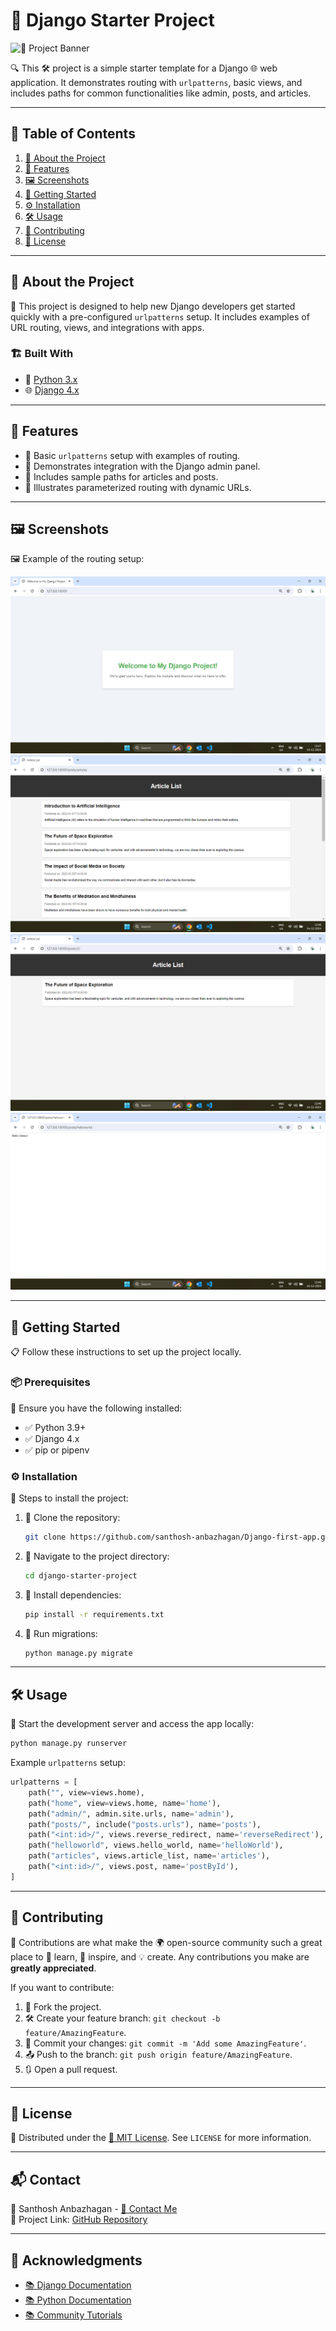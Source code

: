 # 📌 Django Starter Project

![🌟 Project Banner](./screenshots/project_banner.png)

🔍 This 🛠️ project is a simple starter template for a Django 🌐 web application. It demonstrates routing with `urlpatterns`, basic views, and includes paths for common functionalities like admin, posts, and articles.

---

## 📑 Table of Contents

1. [📖 About the Project](#about-the-project)
2. [🚀 Features](#features)
3. [🖼️ Screenshots](#screenshots)
4. [🔧 Getting Started](#getting-started)
5. [⚙️ Installation](#installation)
6. [🛠️ Usage](#usage)
7. [🤝 Contributing](#contributing)
8. [📜 License](#license)

---

## 📖 About the Project

📝 This project is designed to help new Django developers get started quickly with a pre-configured `urlpatterns` setup. It includes examples of URL routing, views, and integrations with apps.

### 🏗️ Built With
- 🐍 [Python 3.x](https://www.python.org/)
- 🌐 [Django 4.x](https://www.djangoproject.com/)

---

## 🚀 Features

- 🌟 Basic `urlpatterns` setup with examples of routing.
- 🌟 Demonstrates integration with the Django admin panel.
- 🌟 Includes sample paths for articles and posts.
- 🌟 Illustrates parameterized routing with dynamic URLs.

---

## 🖼️ Screenshots

🖼️ Example of the routing setup:

![📸 Routing Example](sample/home.png)
![📸 Routing Example](sample/articles.png)
![📸 Routing Example](sample/article_id.png)
![📸 Routing Example](sample/hello_aliens.png)

---

## 🔧 Getting Started

📋 Follow these instructions to set up the project locally.

### 📦 Prerequisites

📄 Ensure you have the following installed:
- ✅ Python 3.9+
- ✅ Django 4.x
- ✅ pip or pipenv

### ⚙️ Installation

📂 Steps to install the project:

1. 🔢 Clone the repository:
   ```bash
   git clone https://github.com/santhosh-anbazhagan/Django-first-app.git.git
   ```
2. 🔢 Navigate to the project directory:
   ```bash
   cd django-starter-project
   ```
3. 🔢 Install dependencies:
   ```bash
   pip install -r requirements.txt
   ```
4. 🔢 Run migrations:
   ```bash
   python manage.py migrate
   ```

---

## 🛠️ Usage

📖 Start the development server and access the app locally:

```bash
python manage.py runserver
```

Example `urlpatterns` setup:

```python
urlpatterns = [
    path("", view=views.home),
    path("home", view=views.home, name='home'),
    path("admin/", admin.site.urls, name='admin'),
    path("posts/", include("posts.urls"), name='posts'),
    path("<int:id>/", views.reverse_redirect, name='reverseRedirect'),
    path("helloworld", views.hello_world, name='helloWorld'),
    path("articles", views.article_list, name='articles'),
    path("<int:id>/", views.post, name='postById'),
]
```

---

## 🤝 Contributing

🤗 Contributions are what make the 🌍 open-source community such a great place to 🌱 learn, 🌟 inspire, and 💡 create. Any contributions you make are **greatly appreciated**.

If you want to contribute:
1. 🍴 Fork the project.
2. 🛠️ Create your feature branch: `git checkout -b feature/AmazingFeature`.
3. 📝 Commit your changes: `git commit -m 'Add some AmazingFeature'`.
4. 📤 Push to the branch: `git push origin feature/AmazingFeature`.
5. 🔃 Open a pull request.

---

## 📜 License

📄 Distributed under the [📜 MIT License](https://choosealicense.com/licenses/mit/). See `LICENSE` for more information.

---

## 📬 Contact

👤 Santhosh Anbazhagan - [📧 Contact Me](mailto:santhoshanbazhagan1910@gmail.com)  
🔗 Project Link: [GitHub Repository](https://github.com/santhosh-anbazhagan/Django-first-app)

---

## 🙌 Acknowledgments

- [📚 Django Documentation](https://docs.djangoproject.com/)
- [📚 Python Documentation](https://docs.python.org/)
- [📚 Community Tutorials](https://example.com)

